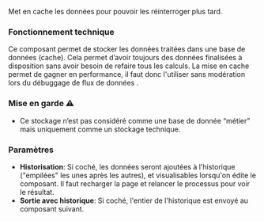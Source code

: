 Met en cache les données pour pouvoir les réinterroger plus tard.

### Fonctionnement technique

Ce composant permet de stocker les données traitées dans une base de données (cache). 
Cela permet d’avoir toujours des données finalisées à disposition sans avoir besoin de refaire tous les calculs.
La mise en cache permet de gagner en performance, il faut donc l'utiliser sans modération lors du débuggage de flux de données .

### Mise en garde ⚠️ 

* Ce stockage n’est pas considéré comme une base de donnée “métier” mais uniquement comme un stockage technique.

### Paramètres

- **Historisation**: Si coché, les données seront ajoutées à l'historique ("empilées" les unes après les autres), et visualisables lorsqu'on édite le composant. Il faut recharger la page et relancer le processus pour voir le résultat.
- **Sortie avec historique**: Si coché, l'entier de l'historique est envoyé au composant suivant.